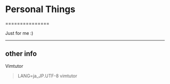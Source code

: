 # Personal Things
===============

Just for me :)

---
## other info

Vimtutor
> LANG=ja_JP.UTF-8 vimtutor
